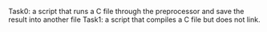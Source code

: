 Task0: a script that runs a C file through the preprocessor and save the result into another file
Task1: a script that compiles a C file but does not link.
